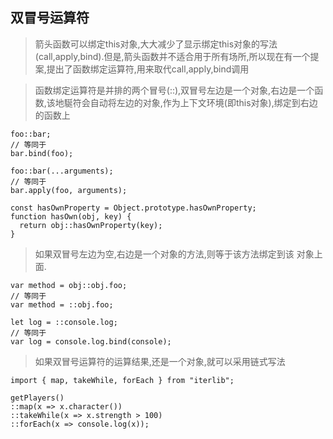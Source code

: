 ## 双冒号运算符
>箭头函数可以绑定this对象,大大减少了显示绑定this对象的写法(call,apply,bind).但是,箭头函数并不适合用于所有场所,所以现在有一个提案,提出了函数绑定运算符,用来取代call,apply,bind调用

>函数绑定运算符是并排的两个冒号(::),双冒号左边是一个对象,右边是一个函数,该地駳符会自动将左边的对象,作为上下文环境(即this对象),绑定到右边的函数上
```
foo::bar;
// 等同于
bar.bind(foo);

foo::bar(...arguments);
// 等同于
bar.apply(foo, arguments);

const hasOwnProperty = Object.prototype.hasOwnProperty;
function hasOwn(obj, key) {
  return obj::hasOwnProperty(key);
}
```
>如果双冒号左边为空,右边是一个对象的方法,则等于该方法绑定到该 对象上面.
```
var method = obj::obj.foo;
// 等同于
var method = ::obj.foo;

let log = ::console.log;
// 等同于
var log = console.log.bind(console);
```
>如果双冒号运算符的运算结果,还是一个对象,就可以采用链式写法
```
import { map, takeWhile, forEach } from "iterlib";

getPlayers()
::map(x => x.character())
::takeWhile(x => x.strength > 100)
::forEach(x => console.log(x));
```